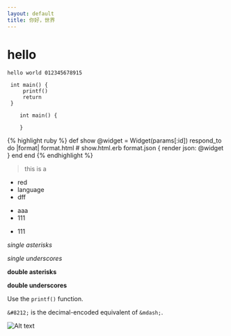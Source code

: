 ```yaml
---
layout: default
title: 你好，世界
---
```


# hello
`hello world 012345678915`

```
 int main() {
     printf()
     return 
 }
```

```
    int main() {

    }
```

{% highlight ruby %}
def show
  @widget = Widget(params[:id])
  respond_to do |format|
    format.html # show.html.erb
    format.json { render json: @widget }
  end
end
{% endhighlight %}

>this is a

* red
* language
* dff

+ aaa
+ 111
- 111

[id]: <http://example.com/>  "Optional Title Here"

[id]: http://example.com/longish/path/to/resource/here
    "Optional Title Here"

[Google]: http://google.com/

*single asterisks*

_single underscores_

**double asterisks**

__double underscores__

Use the `printf()` function.

`&#8212;` is the decimal-encoded equivalent of `&mdash;`. 

![Alt text](https://www.baidu.com/img/bd_logo1.png)